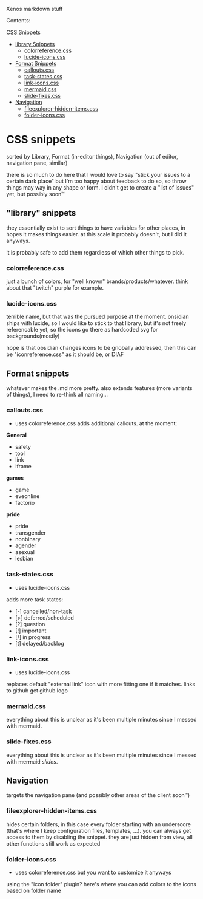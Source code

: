 
Xenos markdown stuff

Contents:

[CSS Snippets](#css-snippets)
- [library Snippets](#library-snippets)
    - [colorreference.css](#colorreferencecss)
    - [lucide-icons.css](#lucide-iconscss)
- [Format Snippets](#format-snippets)
    - [callouts.css](#calloutscss)
    - [task-states.css](#task-statescss)
    - [link-icons.css](#link-iconscss)
    - [mermaid.css](#mermaidcss)
    - [slide-fixes.css](#slide-fixescss)
- [Navigation](#navigation)
    - [fileexplorer-hidden-items.css](fileexplorer-hidden-itemscss)
    - [folder-icons.css](folder-iconscss)

# CSS snippets
sorted by Library, Format (in-editor things), Navigation (out of editor, navigation pane, similar)

there is so much to do here that I would love to say "stick your issues to a certain dark place" but I'm too happy about feedback to do so, so throw things may way in any shape or form. I didn't get to create a "list of issues" yet, but possibly soon™

## "library" snippets
they essentially exist to sort things to have variables for other places, in hopes it makes things easier. at this scale it probably doesn't, but I did it anyways. 

it is probably safe to add them regardless of which other things to pick.

### colorreference.css
just a bunch of colors, for "well known" brands/products/whatever. think about that "twitch" purple for example. 

### lucide-icons.css
terrible name, but that was the pursued purpose at the moment. onsidian ships with lucide, so I would like to stick to that library, but it's not freely referencable yet, so the icons go there as hardcoded svg for backgrounds(mostly)

hope is that obsidian changes icons to be grlobally addressed, then this can be "iconreference.css" as it should be, or DIAF

## Format snippets
whatever makes the .md more pretty. also extends features (more variants of things), I need to re-think all naming...

### callouts.css
- uses colorreference.css
adds additional callouts. at the moment:

**General**
- safety
- tool
- link
- iframe

**games**
- game
- eveonline
- factorio

**pride**
- pride
- transgender
- nonbinary
- agender
- asexual
- lesbian

### task-states.css
- uses lucide-icons.css

adds more task states:
- [-] cancelled/non-task
- [>] deferred/scheduled
- [?] question
- [!] important
- [/] in progress
- [t] delayed/backlog

### link-icons.css
- uses lucide-icons.css

replaces default "external link" icon with more fitting one if it matches. links to github get github logo

### mermaid.css
everything about this is unclear as it's been multiple minutes since I messed with mermaid.

### slide-fixes.css
everything about this is unclear as it's been multiple minutes since I messed with ~~mermaid~~ _slides_.

## Navigation
targets the navigation pane (and possibly other areas of the client soon™)

### fileexplorer-hidden-items.css
hides certain folders, in this case every folder starting with an underscore (that's where I keep configuration files, templates, ...). you can always get access to them by disabling the snippet. they are just hidden from view, all other functions still work as expected

### folder-icons.css
- uses colorreference.css but you want to customize it anyways

using the "icon folder" plugin? here's where you can add colors to the icons based on folder name

